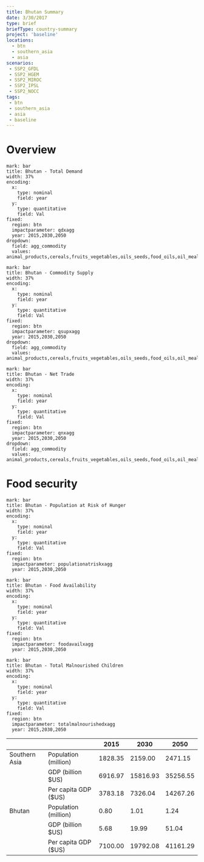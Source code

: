 ```yaml
---
title: Bhutan Summary
date: 3/30/2017
type: brief
briefType: country-summary
project: 'baseline'
locations:
  - btn
  - southern_asia
  - asia
scenarios:
 - SSP2_GFDL
 - SSP2_HGEM
 - SSP2_MIROC
 - SSP2_IPSL
 - SSP2_NOCC
tags:
 - btn
 - southern_asia
 - asia
 - baseline
---
```

# Overview 

```chart
mark: bar
title: Bhutan - Total Demand
width: 37%
encoding:
  x:
    type: nominal
    field: year
  y:
    type: quantitative
    field: Val
fixed:
  region: btn
  impactparameter: qdxagg
  year: 2015,2030,2050
dropdown:
  field: agg_commodity
  values: animal_products,cereals,fruits_vegetables,oils_seeds,food_oils,oil_meals,other,pulses,roots_tubers,sugar
```

```chart
mark: bar
title: Bhutan - Commodity Supply
width: 37%
encoding:
  x:
    type: nominal
    field: year
  y:
    type: quantitative
    field: Val
fixed:
  region: btn
  impactparameter: qsupxagg
  year: 2015,2030,2050
dropdown:
  field: agg_commodity
  values: animal_products,cereals,fruits_vegetables,oils_seeds,food_oils,oil_meals,other,pulses,roots_tubers,sugar
```

```chart
mark: bar
title: Bhutan - Net Trade
width: 37%
encoding:
  x:
    type: nominal
    field: year
  y:
    type: quantitative
    field: Val
fixed:
  region: btn
  impactparameter: qnxagg
  year: 2015,2030,2050
dropdown:
  field: agg_commodity
  values: animal_products,cereals,fruits_vegetables,oils_seeds,food_oils,oil_meals,other,pulses,roots_tubers,sugar
```

# Food security

```chart
mark: bar
title: Bhutan - Population at Risk of Hunger
width: 37%
encoding:
  x:
    type: nominal
    field: year
  y:
    type: quantitative
    field: Val
fixed:
  region: btn
  impactparameter: populationatriskxagg
  year: 2015,2030,2050
```

```chart
mark: bar
title: Bhutan - Food Availability
width: 37%
encoding:
  x:
    type: nominal
    field: year
  y:
    type: quantitative
    field: Val
fixed:
  region: btn
  impactparameter: foodavailxagg
  year: 2015,2030,2050
```

```chart
mark: bar
title: Bhutan - Total Malnourished Children
width: 37%
encoding:
  x:
    type: nominal
    field: year
  y:
    type: quantitative
    field: Val
fixed:
  region: btn
  impactparameter: totalmalnourishedxagg
  year: 2015,2030,2050
```

|   |   | 2015 | 2030 | 2050 |
|---|---|---|---|---|
| Southern Asia | Population (million) | 1828.35 | 2159.00 | 2471.15 |
|  | GDP (billion $US) | 6916.97 | 15816.93 | 35256.55 |
|  | Per capita GDP ($US) | 3783.18 | 7326.04 | 14267.26 |
| Bhutan | Population (million) | 0.80 | 1.01 | 1.24 |
|  | GDP (billion $US) | 5.68 | 19.99 | 51.04 |
|  | Per capita GDP ($US) | 7100.00| 19792.08| 41161.29|